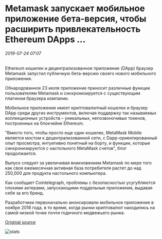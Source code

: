 # Metamask запускает мобильное приложение бета-версия, чтобы расширить привлекательность Ethereum DApps ...

###### 2019-07-24 07:07

Ethereum кошелек и децентрализованное приложение (DApp) браузер Metamask запустил публичную бета-версию своего нового мобильного приложения.

Обнародованное 23 июля приложение приносит различные функции пользователям Metamask и синхронизируется с существующим плагином браузера компании.

Мобильное приложение имеет криптовалютный кошелек и браузер DApp среди других инструментов, включая поддержку так называемых коллекционных устройств – уникальных, непозвоночивых токенов, построенных на блокчейне Ethereum.

"Вместо того, чтобы просто еще один кошелек, MetaMask Mobile является мостом к децентрализованной сети, с Dapp-ориентированный опыт просмотра, интуитивно понятный на борту, и функции, которые синхронизируются с настольного MetaMask счетов", блог продолжается.

Выпуск следует за увеличивая вникновением Metamask по мере того как своя ежемесячная активная база потребителя растет до над 250,000 для продукта настольного компьютера.

Как сообщает Cointelegraph, проблемы с безопасностью усугубляются плохими актерами, запускающими поддельные приложения, выдавая себя за его бренд.

Разработчики первоначально анонсировали мобильное приложение в ноябре 2018 года, в то время, когда рынки криптовалют находились на самой низкой точке почти годичного медвежьего рынка.

[Original source](https://cointelegraph.com/news/metamask-launches-mobile-app-beta-to-broaden-appeal-of-ethereum-dapps)

![stats](https://c.statcounter.com/11760860/0/a89fa40b/1/ "stats")